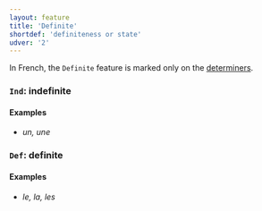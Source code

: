 ```yaml
---
layout: feature
title: 'Definite'
shortdef: 'definiteness or state'
udver: '2'
---
```


In French, the `Definite` feature is marked only on the [determiners](en-pos/DET).

### <a name="Ind">`Ind`</a>: indefinite

#### Examples

* _un, une_

### <a name="Def">`Def`</a>: definite

#### Examples

* _le, la, les_


<!-- Interlanguage links updated Út 9. května 2023, 20:03:34 CEST -->
